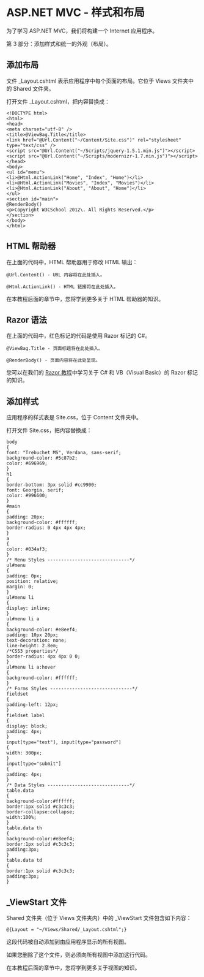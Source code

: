 
# ASP.NET MVC - 样式和布局

为了学习 ASP.NET MVC，我们将构建一个 Internet 应用程序。

第 3 部分：添加样式和统一的外观（布局）。

## 添加布局

文件 _Layout.cshtml 表示应用程序中每个页面的布局。它位于 Views 文件夹中的 Shared 文件夹。

打开文件 _Layout.cshtml，把内容替换成：

```
<!DOCTYPE html>  
<html>  
<head>  
<meta charset="utf-8" />  
<title>@ViewBag.Title</title>  
<link href="@Url.Content("~/Content/Site.css")" rel="stylesheet" type="text/css" />  
<script src="@Url.Content("~/Scripts/jquery-1.5.1.min.js")"></script>  
<script src="@Url.Content("~/Scripts/modernizr-1.7.min.js")"></script>  
</head>  
<body>  
<ul id="menu">  
<li>@Html.ActionLink("Home", "Index", "Home")</li>  
<li>@Html.ActionLink("Movies", "Index", "Movies")</li>  
<li>@Html.ActionLink("About", "About", "Home")</li>  
</ul>  
<section id="main">  
@RenderBody()  
<p>Copyright W3CSchool 2012\. All Rights Reserved.</p>  
</section>  
</body>  
</html>
```

## HTML 帮助器

在上面的代码中，HTML 帮助器用于修改 HTML 输出：

```
@Url.Content() - URL 内容将在此处插入。

@Html.ActionLink() - HTML 链接将在此处插入。
```

在本教程后面的章节中，您将学到更多关于 HTML 帮助器的知识。

## Razor 语法

在上面的代码中，红色标记的代码是使用 Razor 标记的 C#。

```
@ViewBag.Title - 页面标题将在此处插入。

@RenderBody() - 页面内容将在此处呈现。
```

您可以在我们的 [Razor 教程](razor-intro.html)中学习关于 C# 和 VB（Visual Basic）的 Razor 标记的知识。

## 添加样式

应用程序的样式表是 Site.css，位于 Content 文件夹中。

打开文件 Site.css，把内容替换成：

```
body  
{  
font: "Trebuchet MS", Verdana, sans-serif;  
background-color: #5c87b2;  
color: #696969;  
}  
h1  
{  
border-bottom: 3px solid #cc9900;  
font: Georgia, serif;  
color: #996600;  
}  
#main  
{  
padding: 20px;  
background-color: #ffffff;  
border-radius: 0 4px 4px 4px;  
}  
a  
{  
color: #034af3;  
}  
/* Menu Styles ------------------------------*/  
ul#menu  
{  
padding: 0px;  
position: relative;  
margin: 0;  
}  
ul#menu li  
{  
display: inline;  
}  
ul#menu li a  
{  
background-color: #e8eef4;  
padding: 10px 20px;  
text-decoration: none;  
line-height: 2.8em;  
/*CSS3 properties*/  
border-radius: 4px 4px 0 0;  
}  
ul#menu li a:hover  
{  
background-color: #ffffff;  
}  
/* Forms Styles ------------------------------*/  
fieldset  
{  
padding-left: 12px;  
}  
fieldset label  
{  
display: block;  
padding: 4px;  
}  
input[type="text"], input[type="password"]  
{  
width: 300px;  
}  
input[type="submit"]  
{  
padding: 4px;  
}  
/* Data Styles ------------------------------*/  
table.data  
{  
background-color:#ffffff;  
border:1px solid #c3c3c3;  
border-collapse:collapse;  
width:100%;  
}  
table.data th  
{  
background-color:#e8eef4;  
border:1px solid #c3c3c3;  
padding:3px;  
}  
table.data td  
{  
border:1px solid #c3c3c3;  
padding:3px;  
}  
```

## _ViewStart 文件

Shared 文件夹（位于 Views 文件夹内）中的 _ViewStart 文件包含如下内容：

```
@{Layout = "~/Views/Shared/_Layout.cshtml";}
```

这段代码被自动添加到由应用程序显示的所有视图。

如果您删除了这个文件，则必须向所有视图中添加这行代码。

在本教程后面的章节中，您将学到更多关于视图的知识。

